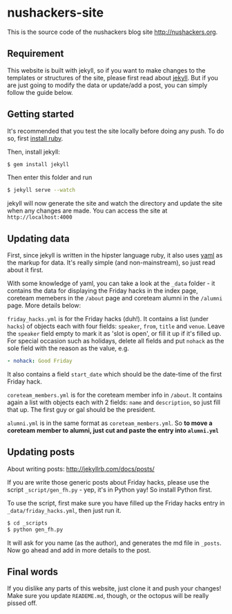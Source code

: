 nushackers-site
====================

This is the source code of the nushackers blog site http://nushackers.org.

## Requirement

This website is built with jekyll, so if you want to make changes to the templates or structures of the site, please first read about <a href="http://jekyllrb.com">jekyll</a>. But if you are just going to modify the data or update/add a post, you can simply follow the guide below.

## Getting started

It's recommended that you test the site locally before doing any push. To do so, first <a href="https://www.ruby-lang.org/en/installation/">install ruby</a>.

Then, install jekyll:

```bash
$ gem install jekyll
```

Then enter this folder and run

```bash
$ jekyll serve --watch
```

jekyll will now generate the site and watch the directory and update the site when any changes are made. You can access the site at `http://localhost:4000`

## Updating data

First, since jekyll is written in the hipster language ruby, it also uses <a href="http://en.wikipedia.org/wiki/YAML">yaml</a> as the markup for data. It's really simple (and non-mainstream), so just read about it first.

With some knowledge of yaml, you can take a look at the `_data` folder - it contains the data for displaying the Friday hacks in the index page, coreteam memebers in the `/about` page and coreteam alumni in the `/alumni` page. More details below:

`friday_hacks.yml` is for the Friday hacks (duh!). It contains a list (under `hacks`) of objects each with four fields: `speaker`, `from`, `title` and `venue`. Leave the `speaker` field empty to mark it as 'slot is open', or fill it up if it's filled up. For special occasion such as holidays, delete all fields and put `nohack` as the sole field with the reason as the value, e.g. 

```yml
- nohack: Good Friday
```

It also contains a field `start_date` which should be the date-time of the first Friday hack.

`coreteam_members.yml` is for the coreteam member info in `/about`. It contains again a list with objects each with 2 fields: `name` and `description`, so just fill that up. The first guy or gal should be the president.

`alumni.yml` is in the same format as `coreteam_members.yml`. So **to move a coreteam member to alumni, just cut and paste the entry into `alumni.yml`**

## Updating posts

About writing posts: http://jekyllrb.com/docs/posts/

If you are write those generic posts about Friday hacks, please use the script  `_script/gen_fh.py` - yep, it's in Python yay! So install Python first.

To use the script, first make sure you have filled up the Friday hacks entry in `_data/friday_hacks.yml`, then just run it.

```bash
$ cd _scripts
$ python gen_fh.py
```

It will ask for you name (as the author), and generates the md file in `_posts`. Now go ahead and add in more details to the post.

## Final words

If you dislike any parts of this website, just clone it and push your changes! Make sure you update `READEME.md`, though, or the octopus will be really pissed off.
